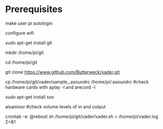 # Prerequisites

make user pi autologin

configure wifi

sudo apt-get install git

mkdir /home/pi/git

cd /home/pi/git

git clone https://www.github.com/Butterweck/vader.git

cp /home/pi/git/vader/sample_.asoundrc /home/pi/.asoundrc #check hardware cards with aplay -l and arecord -l

sudo apt-get install sox

alsamixer #check volume levels of in and output

crontab -e: @reboot sh /home/pi/git/vader/vader.sh > /home/pi/vader.log 2>&1
